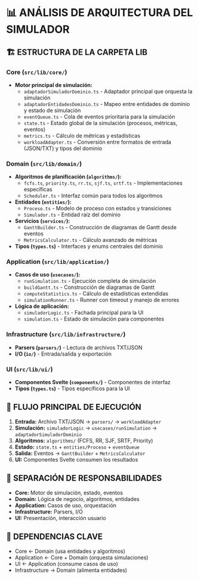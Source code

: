 # 📊 ANÁLISIS DE ARQUITECTURA DEL SIMULADOR

## 🏗️ ESTRUCTURA DE LA CARPETA LIB

### **Core (`src/lib/core/`)**
- **Motor principal de simulación:**
  - `adaptadorSimuladorDominio.ts` - Adaptador principal que orquesta la simulación
  - `adaptadorEntidadesDominio.ts` - Mapeo entre entidades de dominio y estado de simulación
  - `eventQueue.ts` - Cola de eventos prioritaria para la simulación
  - `state.ts` - Estado global de la simulación (procesos, métricas, eventos)
  - `metrics.ts` - Cálculo de métricas y estadísticas
  - `workloadAdapter.ts` - Conversión entre formatos de entrada (JSON/TXT) y tipos del dominio

### **Domain (`src/lib/domain/`)**
- **Algoritmos de planificación (`algorithms/`):**
  - `fcfs.ts`, `priority.ts`, `rr.ts`, `sjf.ts`, `srtf.ts` - Implementaciones específicas
  - `Scheduler.ts` - Interfaz común para todos los algoritmos
- **Entidades (`entities/`):**
  - `Proceso.ts` - Modelo de proceso con estados y transiciones
  - `Simulador.ts` - Entidad raíz del dominio
- **Servicios (`services/`):**
  - `GanttBuilder.ts` - Construcción de diagramas de Gantt desde eventos
  - `MetricsCalculator.ts` - Cálculo avanzado de métricas
- **Tipos (`types.ts`)** - Interfaces y enums centrales del dominio

### **Application (`src/lib/application/`)**
- **Casos de uso (`usecases/`):**
  - `runSimulation.ts` - Ejecución completa de simulación
  - `buildGantt.ts` - Construcción de diagramas de Gantt
  - `computeStatistics.ts` - Cálculo de estadísticas extendidas
  - `simulationRunner.ts` - Runner con timeout y manejo de errores
- **Lógica de aplicación:**
  - `simuladorLogic.ts` - Fachada principal para la UI
  - `simulation.ts` - Estado de simulación para componentes

### **Infrastructure (`src/lib/infrastructure/`)**
- **Parsers (`parsers/`)** - Lectura de archivos TXT/JSON
- **I/O (`io/`)** - Entrada/salida y exportación

### **UI (`src/lib/ui/`)**
- **Componentes Svelte (`components/`)** - Componentes de interfaz
- **Tipos (`types.ts`)** - Tipos específicos para la UI

## 🔄 FLUJO PRINCIPAL DE EJECUCIÓN

1. **Entrada:** Archivo TXT/JSON → `parsers/` → `workloadAdapter`
2. **Simulación:** `simuladorLogic` → `usecases/runSimulation` → `adaptadorSimuladorDominio`
3. **Algoritmos:** `algorithms/` (FCFS, RR, SJF, SRTF, Priority)
4. **Estado:** `state.ts` + `entities/Proceso` + `eventQueue`
5. **Salida:** Eventos → `GanttBuilder` + `MetricsCalculator`
6. **UI:** Componentes Svelte consumen los resultados

## 🎯 SEPARACIÓN DE RESPONSABILIDADES

- **Core:** Motor de simulación, estado, eventos
- **Domain:** Lógica de negocio, algoritmos, entidades
- **Application:** Casos de uso, orquestación
- **Infrastructure:** Parsers, I/O
- **UI:** Presentación, interacción usuario

## 🔗 DEPENDENCIAS CLAVE

- Core ← Domain (usa entidades y algoritmos)
- Application ← Core + Domain (orquesta simulaciones)
- UI ← Application (consume casos de uso)
- Infrastructure → Domain (alimenta entidades)